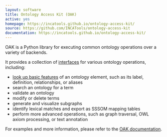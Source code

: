 ```yaml
---
layout: software
title: Ontology Access Kit (OAK)
active: yes
homepage: https://incatools.github.io/ontology-access-kit/
source: https://github.com/INCATools/ontology-access-kit
documentation: https://incatools.github.io/ontology-access-kit/
---
```


OAK is a Python library for executing common ontology operations over a variety of backends.

It provides a collection of [interfaces](https://incatools.github.io/ontology-access-kit/interfaces/index.html) for various ontology operations, including:

 - [look up basic features](https://incatools.github.io/ontology-access-kit/interfaces/basic.html) of an ontology element, such as its label, definition, relationships, or aliases
 - search an ontology for a term
 - validate an ontology
 - modify or delete terms
 - generate and visualize subgraphs
 - identify lexical matches and export as SSSOM mapping tables
 - perform more advanced operations, such as graph traversal, OWL axiom processing, or text annotation

For examples and more information, please refer to the [OAK documentation](https://incatools.github.io/ontology-access-kit/).
